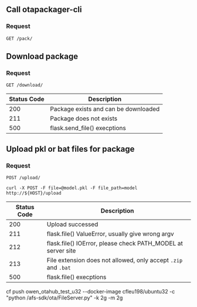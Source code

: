 


## Call otapackager-cli

### Request

`GET /pack/`

## Download package

### Request

`GET /download/`

|Status Code           | Description                                                         |
|----------------------|---------------------------------------------------------------------|
|200                   | Package exists and can be downloaded                                |
|211                   | Package does not exists                                             |
|500                   | flask.send_file() execptions                                        |


## Upload pkl or bat files for package 

### Request

`POST /upload/`

    curl -X POST -F file=@model.pkl -F file_path=model http://${HOST}/upload

|Status Code           | Description                                                         |
|----------------------|---------------------------------------------------------------------|
|200                   | Upload successed                                                    |
|211                   | flask.file() ValueError, usually give wrong argv                    |
|212                   | flask.file() IOError, please check PATH_MODEL at server site        |
|213                   | File extension does not allowed, only accept `.zip` and `.bat`      |
|500                   | flask.file() execptions                                             |


cf push owen_otahub_test_u32 --docker-image cfleu198/ubuntu32 -c "python /afs-sdk/ota/FileServer.py" -k 2g -m 2g
